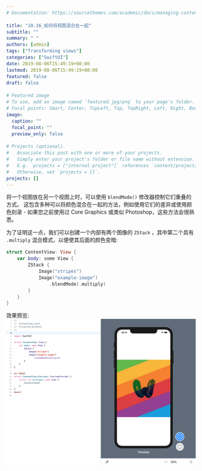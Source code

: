 ```yaml
---
# Documentation: https://sourcethemes.com/academic/docs/managing-content/

title: "10.16_如何将视图混合在一起"
subtitle: ""
summary: " "
authors: [admin]
tags: ["Transforming views"]
categories: ["SwiftUI"]
date: 2019-08-06T15:49:19+08:00
lastmod: 2019-08-06T15:49:19+08:00
featured: false
draft: false

# Featured image
# To use, add an image named `featured.jpg/png` to your page's folder.
# Focal points: Smart, Center, TopLeft, Top, TopRight, Left, Right, BottomLeft, Bottom, BottomRight.
image:
  caption: ""
  focal_point: ""
  preview_only: false

# Projects (optional).
#   Associate this post with one or more of your projects.
#   Simply enter your project's folder or file name without extension.
#   E.g. `projects = ["internal-project"]` references `content/project/deep-learning/index.md`.
#   Otherwise, set `projects = []`.
projects: []
---
```

<!-- more -->
将一个视图放在另一个视图上时，可以使用 `blendMode()` 修改器控制它们重叠的方式。 这包含多种可以将颜色混合在一起的方法，例如使用它们的差异或使用颜色刻录 - 如果您之前使用过 Core Graphics 或类似 Photoshop，这些方法会很熟悉。

为了证明这一点，我们可以创建一个内部有两个图像的 `ZStack` ，其中第二个具有 `.multiply` 混合模式，以便使其后面的颜色变暗:
```swift
struct ContentView: View {
    var body: some View {
        ZStack {
            Image("stripes")
            Image("example-image")
                .blendMode(.multiply)
        }
    }
}
```
效果预览:
![10.16_blend](img/10.16_blend.png "Blend two image view with multiply mode")